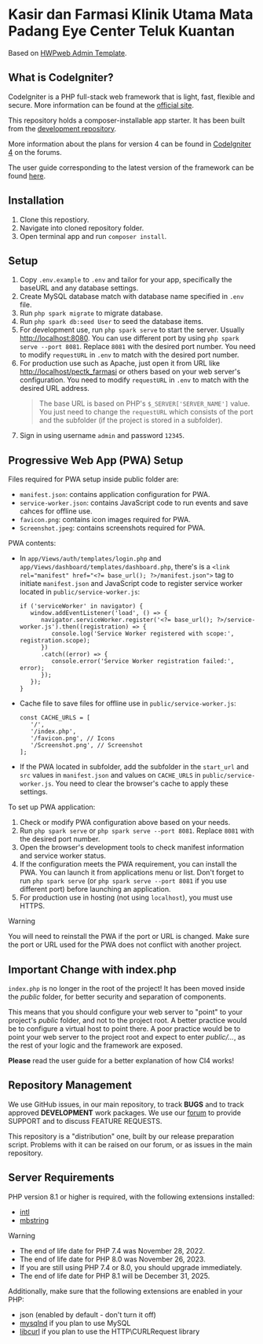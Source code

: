 # Kasir dan Farmasi Klinik Utama Mata Padang Eye Center Teluk Kuantan

Based on [HWPweb Admin Template](https://github.com/hafizulwanandaputra/hwpweb-admin-template).

## What is CodeIgniter?

CodeIgniter is a PHP full-stack web framework that is light, fast, flexible and secure.
More information can be found at the [official site](https://codeigniter.com).

This repository holds a composer-installable app starter.
It has been built from the
[development repository](https://github.com/codeigniter4/CodeIgniter4).

More information about the plans for version 4 can be found in [CodeIgniter 4](https://forum.codeigniter.com/forumdisplay.php?fid=28) on the forums.

The user guide corresponding to the latest version of the framework can be found
[here](https://codeigniter4.github.io/userguide/).

## Installation

1. Clone this repostiory.
2. Navigate into cloned repository folder.
3. Open terminal app and run `composer install`.

## Setup

1. Copy `.env.example` to `.env` and tailor for your app, specifically the baseURL and any database settings.
2. Create MySQL database match with database name specified in `.env` file.
3. Run `php spark migrate` to migrate database.
4. Run `php spark db:seed User` to seed the database items.
5. For development use, run `php spark serve` to start the server. Usually [http://localhost:8080](http://localhost:8080). You can use different port by using `php spark serve --port 8081`. Replace `8081` with the desired port number. You need to modify `requestURL` in `.env` to match with the desired port number.
6. For production use such as Apache, just open it from URL like [http://localhost/pectk_farmasi](http://localhost/pectk_farmasi) or others based on your web server's configuration. You need to modify `requestURL` in `.env` to match with the desired URL address.
   > The base URL is based on PHP's `$_SERVER['SERVER_NAME']` value. You just need to change the `requestURL` which consists of the port and the subfolder (if the project is stored in a subfolder).
7. Sign in using username `admin` and password `12345`.

## Progressive Web App (PWA) Setup

Files required for PWA setup inside public folder are:

- `manifest.json`: contains application configuration for PWA.
- `service-worker.json`: contains JavaScript code to run events and save cahces for offline use.
- `favicon.png`: contains icon images required for PWA.
- `Screenshot.jpeg`: contains screenshots required for PWA.

PWA contents:

- In `app/Views/auth/templates/login.php` and `app/Views/dashboard/templates/dashboard.php`, there's is a `<link rel="manifest" href="<?= base_url(); ?>/manifest.json">` tag to initiate `manifest.json` and JavaScript code to register service worker located in `public/service-worker.js`:
  ```
  if ('serviceWorker' in navigator) {
     window.addEventListener('load', () => {
        navigator.serviceWorker.register('<?= base_url(); ?>/service-worker.js').then((registration) => {
           console.log('Service Worker registered with scope:', registration.scope);
        })
        .catch((error) => {
           console.error('Service Worker registration failed:', error);
        });
     });
  }
  ```
- Cache file to save files for offline use in `public/service-worker.js`:
  ```
  const CACHE_URLS = [
     '/',
     '/index.php',
     '/favicon.png', // Icons
     '/Screenshot.png', // Screenshot
  ];
  ```
- If the PWA located in subfolder, add the subfolder in the `start_url` and `src` values in `manifest.json` and values on `CACHE_URLS` in `public/service-worker.js`. You need to clear the browser's cache to apply these settings.

To set up PWA application:

1. Check or modify PWA configuration above based on your needs.
2. Run `php spark serve` or `php spark serve --port 8081`. Replace `8081` with the desired port number.
3. Open the browser's development tools to check manifest information and service worker status.
4. If the configuration meets the PWA requirement, you can install the PWA. You can launch it from applications menu or list. Don't forget to run `php spark serve` (or `php spark serve --port 8081` if you use different port) before launching an application.
5. For production use in hosting (not using `localhost`), you must use HTTPS.

> [!WARNING]
>
> You will need to reinstall the PWA if the port or URL is changed. Make sure the port or URL used for the PWA does not conflict with another project.

## Important Change with index.php

`index.php` is no longer in the root of the project! It has been moved inside the _public_ folder,
for better security and separation of components.

This means that you should configure your web server to "point" to your project's _public_ folder, and
not to the project root. A better practice would be to configure a virtual host to point there. A poor practice would be to point your web server to the project root and expect to enter _public/..._, as the rest of your logic and the
framework are exposed.

**Please** read the user guide for a better explanation of how CI4 works!

## Repository Management

We use GitHub issues, in our main repository, to track **BUGS** and to track approved **DEVELOPMENT** work packages.
We use our [forum](http://forum.codeigniter.com) to provide SUPPORT and to discuss
FEATURE REQUESTS.

This repository is a "distribution" one, built by our release preparation script.
Problems with it can be raised on our forum, or as issues in the main repository.

## Server Requirements

PHP version 8.1 or higher is required, with the following extensions installed:

- [intl](http://php.net/manual/en/intl.requirements.php)
- [mbstring](http://php.net/manual/en/mbstring.installation.php)

> [!WARNING]
>
> - The end of life date for PHP 7.4 was November 28, 2022.
> - The end of life date for PHP 8.0 was November 26, 2023.
> - If you are still using PHP 7.4 or 8.0, you should upgrade immediately.
> - The end of life date for PHP 8.1 will be December 31, 2025.

Additionally, make sure that the following extensions are enabled in your PHP:

- json (enabled by default - don't turn it off)
- [mysqlnd](http://php.net/manual/en/mysqlnd.install.php) if you plan to use MySQL
- [libcurl](http://php.net/manual/en/curl.requirements.php) if you plan to use the HTTP\CURLRequest library
